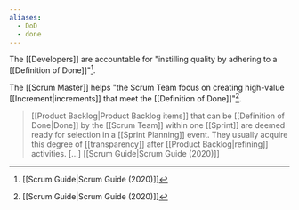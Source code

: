 ```yaml
---
aliases:
  - DoD
  - done
---
```

The [[Developers]] are accountable for "instilling quality by adhering to a [[Definition of Done]]"[^scrum-guide-2020].

The [[Scrum Master]] helps "the Scrum Team focus on creating high-value [[Increment|increments]] that meet the [[Definition of Done]]"[^scrum-guide-2020].


> [[Product Backlog|Product Backlog items]] that can be [[Definition of Done|Done]] by the [[Scrum Team]] within one [[Sprint]] are deemed ready for selection in a [[Sprint Planning]] event. They usually acquire this degree of [[transparency]] after [[Product Backlog|refining]] activities. \[...\]
> [[Scrum Guide|Scrum Guide (2020)]]



[^scrum-guide-2020]: [[Scrum Guide|Scrum Guide (2020)]]
